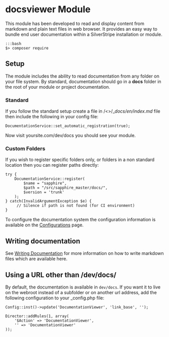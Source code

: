 # docsviewer Module

This module has been developed to read and display content from markdown and 
plain text files in web browser. It provides an easy way to bundle end user 
documentation within a SilverStripe installation or module.


	:::bash
	$> composer require


## Setup

The module includes the ability to read documentation from any folder on your
file system. By standard, documentation should go in a __docs__ folder in the
root of your module or project documentation.

### Standard

If you follow the standard setup create a file in /<<module>>/__docs/_en/index.md__ 
file then include the following in your config file:

	DocumentationService::set_automatic_registration(true);

Now visit yoursite.com/dev/docs you should see your module.

### Custom Folders

If you wish to register specific folders only, or folders in a non standard 
location then you can register paths directly:

	try {	
		DocumentationService::register(
			$name = "sapphire", 
			$path = "/src/sapphire_master/docs/", 
			$version = 'trunk'
		);
	} catch(InvalidArgumentException $e) {
		 // Silence if path is not found (for CI environment)
	}


To configure the documentation system the configuration information is 
available on the [Configurations](configuration-options)
page.

## Writing documentation

See [Writing Documentation](writing-documentation)
for more information on how to write markdown files which are available here. 

## Using a URL other than /dev/docs/

By default, the documentation is available in `dev/docs`. If you want it to 
live on the webroot instead of a subfolder or on another url address, add the 
following configuration to your _config.php file:

	Config::inst()->update('DocumentationViewer', 'link_base', '');
	
	Director::addRules(1, array(
		'$Action' => 'DocumentationViewer',
		'' => 'DocumentationViewer'
	));
